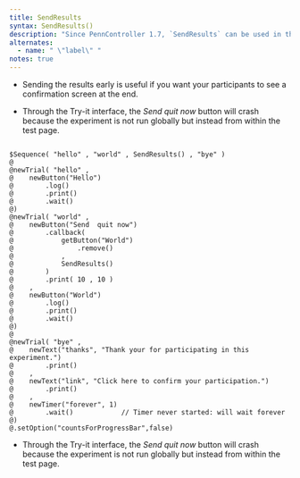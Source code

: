 ```yaml
---
title: SendResults
syntax: SendResults()
description: "Since PennController 1.7, `SendResults` can be used in three different environments: "
alternates:
  - name: " \"label\" "
notes: true
---
```


+ Sending the results early is useful if you want your participants to see a confirmation screen at the end.

+ Through the Try-it interface, the *Send  quit now* button will crash because the experiment is not run globally but instead from within the test page.

<!--more-->

<pre><code class="language-diff-javascript diff-highlight try-data">
$Sequence( "hello" , "world" , SendResults() , "bye" )
@
@newTrial( "hello" ,
@    newButton("Hello")
@        .log()
@        .print()
@        .wait()
@)
@newTrial( "world" ,
@    newButton("Send  quit now")
@        .callback( 
@            getButton("World")
@                .remove()
@            ,
@            SendResults()
@        )
@        .print( 10 , 10 )
@    ,
@    newButton("World")
@        .log()
@        .print()
@        .wait()
@)
@
@newTrial( "bye" ,
@    newText("thanks", "Thank your for participating in this experiment.")
@        .print()
@    ,
@    newText("link", "Click here to confirm your participation.")
@        .print()
@    ,
@    newTimer("forever", 1)
@        .wait()            // Timer never started: will wait forever
@)
@.setOption("countsForProgressBar",false)
</code></pre>

+ Through the Try-it interface, the *Send  quit now* button will crash because the experiment is not run globally but instead from within the test page.		
